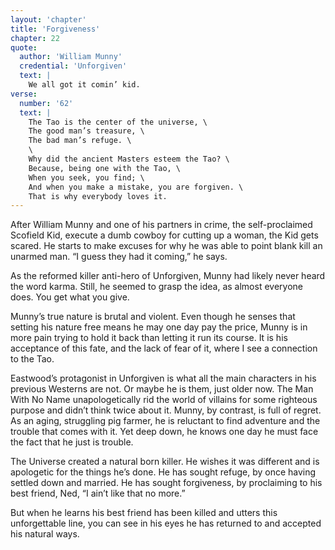 ```yaml
---
layout: 'chapter'
title: 'Forgiveness'
chapter: 22
quote:
  author: 'William Munny'
  credential: 'Unforgiven'
  text: |
    We all got it comin’ kid.
verse:
  number: '62'
  text: |
    The Tao is the center of the universe, \
    The good man’s treasure, \
    The bad man’s refuge. \
    \
    Why did the ancient Masters esteem the Tao? \
    Because, being one with the Tao, \
    When you seek, you find; \
    And when you make a mistake, you are forgiven. \
    That is why everybody loves it.
---
```


After William Munny and one of his partners in crime, the self-proclaimed Scofield Kid, execute a dumb cowboy for cutting up a woman, the Kid gets scared. He starts to make excuses for why he was able to point blank kill an unarmed man. “I guess they had it coming,” he says.

As the reformed killer anti-hero of Unforgiven, Munny had likely never heard the word karma. Still, he seemed to grasp the idea, as almost everyone does. You get what you give.

Munny’s true nature is brutal and violent. Even though he senses that setting his nature free means he may one day pay the price, Munny is in more pain trying to hold it back than letting it run its course. It is his acceptance of this fate, and the lack of fear of it, where I see a connection to the Tao.

Eastwood’s protagonist in Unforgiven is what all the main characters in his previous Westerns are not. Or maybe he is them, just older now. The Man With No Name unapologetically rid the world of villains for some righteous purpose and didn’t think twice about it. Munny, by contrast, is full of regret. As an aging, struggling pig farmer, he is reluctant to find adventure and the trouble that comes with it. Yet deep down, he knows one day he must face the fact that he just is trouble.

The Universe created a natural born killer. He wishes it was different and is apologetic for the things he’s done. He has sought refuge, by once having settled down and married. He has sought forgiveness, by proclaiming to his best friend, Ned, “I ain’t like that no more.”

But when he learns his best friend has been killed and utters this unforgettable line, you can see in his eyes he has returned to and accepted his natural ways.
